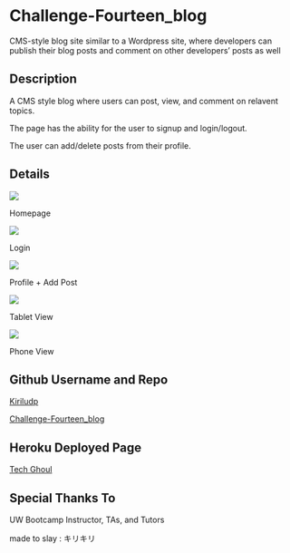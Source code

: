 # Challenge-Fourteen_blog
CMS-style blog site similar to a Wordpress site, where developers can publish their blog posts and comment on other developers’ posts as well


## Description 

A CMS style blog where users can post, view, and comment on relavent topics.

The page has the ability for the user to signup and login/logout. 

The user can add/delete posts from their profile.

## Details

<image src='assets\imgs\homepage.PNG'>

Homepage

<image src= 'assets\imgs\loginpage.PNG'>

Login

<image src = 'assets\imgs\profile.PNG'>

Profile + Add Post

<image src ='assets\imgs\tablet.PNG'>

Tablet View

<image src = 'assets\imgs\phone.PNG'>

Phone View

## Github Username and Repo

[Kiriludp](https://github.com/kiriludp)

[Challenge-Fourteen_blog](https://github.com/kiriludp/Challenge-Fourteen_blog)

## Heroku Deployed Page

[Tech Ghoul](https://tech-ghoul-blog.herokuapp.com/)


## Special Thanks To

UW Bootcamp Instructor, TAs, and Tutors 

made to slay : キリキリ


